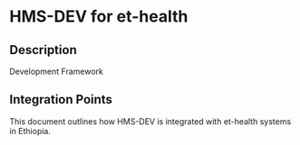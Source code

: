 # HMS-DEV for et-health

## Description

Development Framework

## Integration Points

This document outlines how HMS-DEV is integrated with et-health systems in Ethiopia.
